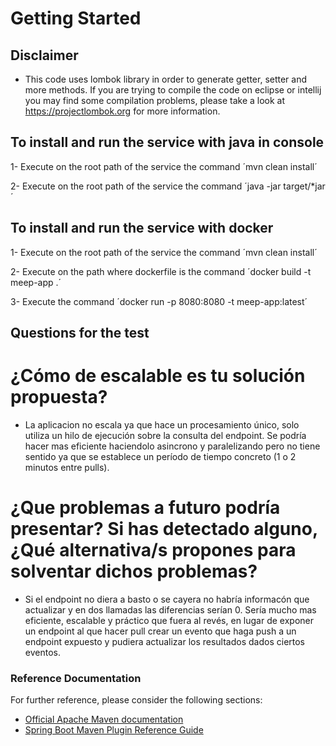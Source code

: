 # Getting Started

## Disclaimer
 - This code uses lombok library in order to generate getter, setter and more methods. If you are trying to compile the code on eclipse or intellij you may find some compilation problems, please take a look at https://projectlombok.org for more information.
 
## To install and run the service with java in console

 1- Execute on the root path of the service the command ´mvn clean install´
 
 2- Execute on the root path of the service the command ´java -jar target/*jar´ 
 
## To install and run the service with docker

 1- Execute on the root path of the service the command ´mvn clean install´
 
 2- Execute on the path where dockerfile is the command ´docker build -t meep-app .´
 
 3- Execute the command ´docker run -p 8080:8080 -t meep-app:latest´
 
## Questions for the test

 # ¿Cómo de escalable es tu solución propuesta? 
  - La aplicacion no escala ya que hace un procesamiento único, solo utiliza un hilo de ejecución sobre la consulta del endpoint. Se podría hacer mas eficiente haciendolo asincrono y paralelizando pero no tiene sentido ya que se establece un período de tiempo concreto (1 o 2 minutos entre pulls).
 # ¿Que problemas a futuro podría presentar? Si has detectado alguno, ¿Qué alternativa/s propones para solventar dichos problemas?
  - Si el endpoint no diera a basto o se cayera no habría informacón que actualizar y en dos llamadas las diferencias serían 0. Sería mucho mas eficiente, escalable y práctico que fuera al revés, en lugar de exponer un endpoint al que hacer pull crear un evento que haga push a un endpoint expuesto y pudiera actualizar los resultados dados ciertos eventos.
 

### Reference Documentation
For further reference, please consider the following sections:

* [Official Apache Maven documentation](https://maven.apache.org/guides/index.html)
* [Spring Boot Maven Plugin Reference Guide](https://docs.spring.io/spring-boot/docs/2.2.4.RELEASE/maven-plugin/)

